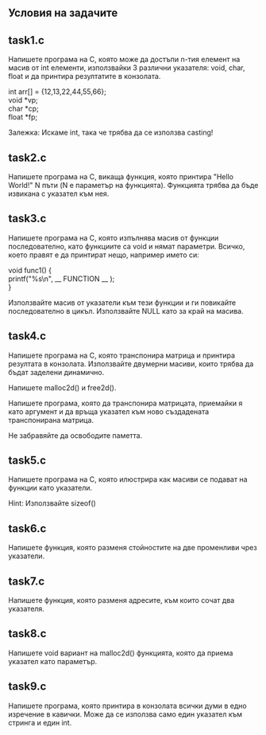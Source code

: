 
## Условия на задачите

## task1.c 

Напишете програма на C, която може да достъпи n-тия елемент на масив от int елементи, използвайки 3 различни указателя: void, char, float и да принтира резултатите в конзолата.

int arr[] = {12,13,22,44,55,66}; <br />
void *vp; <br />
char *cp; <br />
float *fp; <br />

Залежка: Искаме int, така че трябва да се използва casting!


## task2.c 

Напишете програма на C, викаща функция, която принтира "Hello World!" N пъти (N е параметър на функцията). Функцията трябва да бъде извикана с указател към нея.


## task3.c

Напишете програма на C, която изпълнява масив от функции последователно, като функциите са void и нямат параметри. Всичко, което правят е да принтират нещо, например името си:

void func1() { <br />
	printf("%s\n", __ FUNCTION __ ); <br />
} <br />

Използвайте масив от указатели към тези функции и ги повикайте последователно в цикъл. Използвайте NULL като за край на масива.

## task4.c

Напишете програма на C, която транспонира матрица и принтира резултата в конзолата. Използвайте двумерни масиви, които трябва да бъдат заделени динамично.

Напишете malloc2d() и free2d().

Напишете програма, която да транспонира матрицата, приемайки я като аргумент и да връща указател към ново създадената транспонирана матрица.

Не забравяйте да освободите паметта. 

## task5.c

Напишете програма на C, която илюстрира как масиви се подават на функции като указатели.

Hint: Използвайте sizeof()

## task6.c

Напишете функция, която разменя стойностите на две променливи чрез указатели.

## task7.c

Напишете функция, която разменя адресите, към които сочат два указателя.

## task8.c

Напишете void вариант на malloc2d() функцията, която да приема указател като параметър.

## task9.c

Напишете програма, която принтира в конзолата всички думи в едно изречение в кавички. Може да се използва само един указател към стринга и един int.